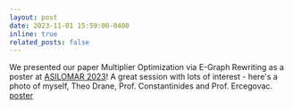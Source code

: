 ```yaml
---
layout: post
date: 2023-11-01 15:59:00-0400
inline: true
related_posts: false
---
```


We presented our paper Multiplier Optimization via E-Graph Rewriting as a poster at [ASILOMAR 2023](https://www.asilomarsscconf.org/)! A great session with lots of interest - here's a photo of myself, Theo Drane, Prof. Constantinides and Prof. Ercegovac. [poster](asilomar_23_poster.jpeg)

